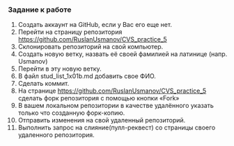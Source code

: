 ### Задание к работе

1. Создать аккаунт на GitHub, если у Вас его еще нет. 
2. Перейти на страницу репозитория https://github.com/RuslanUsmanov/CVS_practice_5
3. Склонировать репозиторий на свой компьютер.
4. Создать новую ветку, назвать её своей фамилией на латинице (напр. Usmanov)
5. Перейти в эту новую ветку.
6. В файл stud_list_1x01b.md добавить свое ФИО.
7. Сделать коммит.
8. На странице https://github.com/RuslanUsmanov/CVS_practice_5 сделать форк репозитория с помощью кнопки «Fork»
9. В вашем локальном репозитории в качестве удалённого указать только что созданную форк-копию.
10. Отправить изменения на свой удаленный репозиторий.
11. Выполнить запрос на слияние(пулл-реквест) со страницы своего удаленного репозитория.

